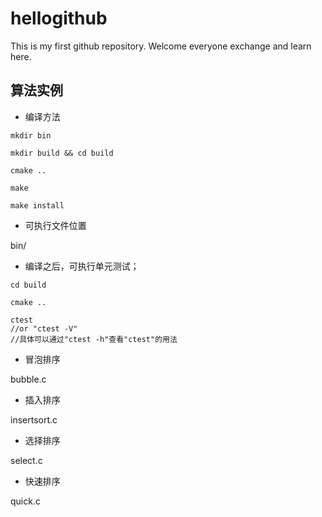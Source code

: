 # hellogithub
This is my first github repository. Welcome everyone exchange and learn here.

## 算法实例

- 编译方法

```
mkdir bin

mkdir build && cd build

cmake ..

make

make install

```

- 可执行文件位置

bin/


- 编译之后，可执行单元测试；
```
cd build

cmake ..

ctest
//or "ctest -V"
//具体可以通过"ctest -h"查看"ctest"的用法
```

- 冒泡排序

bubble.c

- 插入排序

insertsort.c

- 选择排序

select.c

- 快速排序

quick.c


